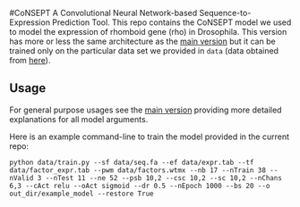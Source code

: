 #CoNSEPT
A Convolutional Neural Network-based Sequence-to-Expression Prediction Tool. This repo contains the CoNSEPT model we used to model the expression of rhomboid gene (rho) in Drosophila. This version has more or less the same architecture as the [main version](https://github.com/PayamDiba/CoNSEPT) but it can be trained only on the particular data set we provided in ```data``` (data obtained from [here](https://elifesciences.org/articles/08445)).


## Usage
For general purpose usages see the [main version](https://github.com/PayamDiba/CoNSEPT) providing more detailed explanations for all model arguments.

Here is an example command-line to train the model provided in the current repo:


```python data/train.py --sf data/seq.fa --ef data/expr.tab --tf data/factor_expr.tab --pwm data/factors.wtmx --nb 17 --nTrain 38 --nValid 3 --nTest 11 --ne 52 --psb 10,2 --csc 10,2 --sc 10,2 --nChans 6,3 --cAct relu --oAct sigmoid --dr 0.5 --nEpoch 1000 --bs 20 --o out_dir/example_model --restore True```
